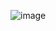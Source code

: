 ![image](https://github.com/yangku43151/yangku43151/assets/150319642/a74046a4-98d5-4fef-9ade-3f416456f5e4)
